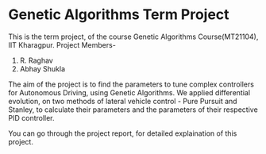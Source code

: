 # Genetic Algorithms Term Project
This is the term project, of the course Genetic Algorithms Course(MT21104), IIT Kharagpur.
Project Members-
1. R. Raghav
2. Abhay Shukla

The aim of the project is to find the parameters to tune complex controllers for Autonomous Driving, using Genetic Algorithms.
We applied differential evolution, on two methods of lateral vehicle control - Pure Pursuit and Stanley, to calculate their parameters and the parameters of their respective PID controller.

You can go through the project report, for detailed explaination of this project.
